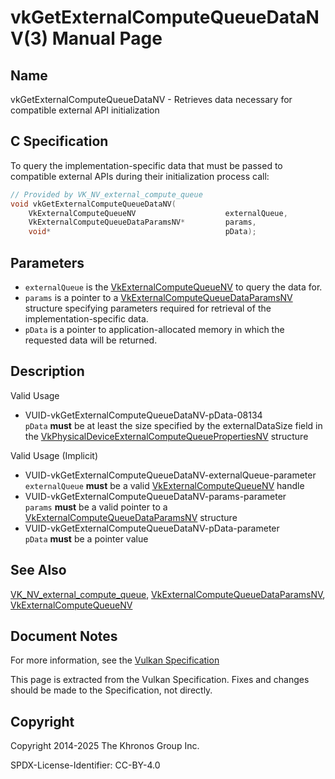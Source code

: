 # vkGetExternalComputeQueueDataNV(3) Manual Page

## Name

vkGetExternalComputeQueueDataNV - Retrieves data necessary for compatible external API initialization



## [](#_c_specification)C Specification

To query the implementation-specific data that must be passed to compatible external APIs during their initialization process call:

```c++
// Provided by VK_NV_external_compute_queue
void vkGetExternalComputeQueueDataNV(
    VkExternalComputeQueueNV                    externalQueue,
    VkExternalComputeQueueDataParamsNV*         params,
    void*                                       pData);
```

## [](#_parameters)Parameters

- `externalQueue` is the [VkExternalComputeQueueNV](https://registry.khronos.org/vulkan/specs/latest/man/html/VkExternalComputeQueueNV.html) to query the data for.
- `params` is a pointer to a [VkExternalComputeQueueDataParamsNV](https://registry.khronos.org/vulkan/specs/latest/man/html/VkExternalComputeQueueDataParamsNV.html) structure specifying parameters required for retrieval of the implementation-specific data.
- `pData` is a pointer to application-allocated memory in which the requested data will be returned.

## [](#_description)Description

Valid Usage

- [](#VUID-vkGetExternalComputeQueueDataNV-pData-08134)VUID-vkGetExternalComputeQueueDataNV-pData-08134  
  `pData` **must** be at least the size specified by the externalDataSize field in the [VkPhysicalDeviceExternalComputeQueuePropertiesNV](https://registry.khronos.org/vulkan/specs/latest/man/html/VkPhysicalDeviceExternalComputeQueuePropertiesNV.html) structure

Valid Usage (Implicit)

- [](#VUID-vkGetExternalComputeQueueDataNV-externalQueue-parameter)VUID-vkGetExternalComputeQueueDataNV-externalQueue-parameter  
  `externalQueue` **must** be a valid [VkExternalComputeQueueNV](https://registry.khronos.org/vulkan/specs/latest/man/html/VkExternalComputeQueueNV.html) handle
- [](#VUID-vkGetExternalComputeQueueDataNV-params-parameter)VUID-vkGetExternalComputeQueueDataNV-params-parameter  
  `params` **must** be a valid pointer to a [VkExternalComputeQueueDataParamsNV](https://registry.khronos.org/vulkan/specs/latest/man/html/VkExternalComputeQueueDataParamsNV.html) structure
- [](#VUID-vkGetExternalComputeQueueDataNV-pData-parameter)VUID-vkGetExternalComputeQueueDataNV-pData-parameter  
  `pData` **must** be a pointer value

## [](#_see_also)See Also

[VK\_NV\_external\_compute\_queue](https://registry.khronos.org/vulkan/specs/latest/man/html/VK_NV_external_compute_queue.html), [VkExternalComputeQueueDataParamsNV](https://registry.khronos.org/vulkan/specs/latest/man/html/VkExternalComputeQueueDataParamsNV.html), [VkExternalComputeQueueNV](https://registry.khronos.org/vulkan/specs/latest/man/html/VkExternalComputeQueueNV.html)

## [](#_document_notes)Document Notes

For more information, see the [Vulkan Specification](https://registry.khronos.org/vulkan/specs/latest/html/vkspec.html#vkGetExternalComputeQueueDataNV)

This page is extracted from the Vulkan Specification. Fixes and changes should be made to the Specification, not directly.

## [](#_copyright)Copyright

Copyright 2014-2025 The Khronos Group Inc.

SPDX-License-Identifier: CC-BY-4.0